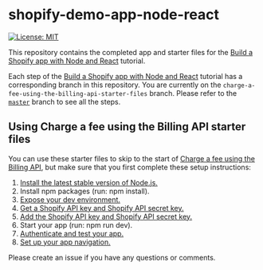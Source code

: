 # shopify-demo-app-node-react

[![License: MIT](https://img.shields.io/badge/License-MIT-green.svg)](LICENSE.md)

This repository contains the completed app and starter files for the [Build a Shopify app with Node and React](https://developers.shopify.com/tutorials/build-a-shopify-app-with-node-and-react) tutorial.

Each step of the [Build a Shopify app with Node and React](https://developers.shopify.com/tutorials/build-a-shopify-app-with-node-and-react) tutorial has a corresponding branch in this repository. You are currently on the `charge-a-fee-using-the-billing-api-starter-files` branch. Please refer to the [`master`](https://github.com/Shopify/shopify-demo-app-node-react/tree/master) branch to see all the steps.

## Using Charge a fee using the Billing API starter files

You can use these starter files to skip to the start of [Charge a fee using the Billing API](https://developers.shopify.com/tutorials/build-a-shopify-app-with-node-and-react/charge-a-fee-using-the-billing-api), but make sure that you first complete these setup instructions:

1. [Install the latest stable version of Node.js.](https://developers.shopify.com/tutorials/build-a-shopify-app-with-node-and-react/set-up-your-app#install-the-latest-stable-version)
2. Install npm packages (run: npm install).
3. [Expose your dev environment.](https://developers.shopify.com/tutorials/build-a-shopify-app-with-node-and-react/embed-your-app-in-shopify#expose-your-dev-environment)
4. [Get a Shopify API key and Shopify API secret key.](https://developers.shopify.com/tutorials/build-a-shopify-app-with-node-and-react/embed-your-app-in-shopify#get-a-shopify-api-key)
5. [Add the Shopify API key and Shopify API secret key.](https://developers.shopify.com/tutorials/build-a-shopify-app-with-node-and-react/embed-your-app-in-shopify#add-the-shopify-api-key)
6. Start your app (run: npm run dev).
7. [Authenticate and test your app.](https://developers.shopify.com/tutorials/build-a-shopify-app-with-node-and-react/embed-your-app-in-shopify#authenticate-and-test)
8. [Set up your app navigation.](https://developers.shopify.com/tutorials/build-a-shopify-app-with-node-and-react/build-your-user-interface-with-polaris#set-up-your-app-navigation)

Please create an issue if you have any questions or comments.
